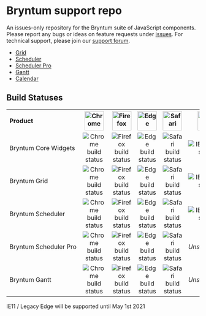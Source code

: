 # Bryntum support repo
An issues-only repository for the Bryntum suite of JavaScript components. Please report any bugs or ideas on feature requests under [issues](https://github.com/bryntum/support/issues). For technical support, please join our [support forum](https://bryntum.com/forum).
 

* <a href="http://bryntum.com/products/grid">Grid</a>
* <a href="http://bryntum.com/products/scheduler">Scheduler</a>
* <a href="http://bryntum.com/products/scheduler-pro">Scheduler Pro</a>
* <a href="http://bryntum.com/products/gantt">Gantt</a>
* <a href="http://bryntum.com/products/calendar">Calendar</a>

<h2>Build Statuses</h2>
<table align="center">
<tr>
    <th align="left">Product</th>
    <th><img width="50" src="https://bryntum.com/temp/browserlogos/chrome_256x256.png" alt="Chrome"/></th>
    <th><img width="50" src="https://bryntum.com/temp/browserlogos/firefox_256x256.png" alt="Firefox"/></th>
    <th><img width="50" src="https://bryntum.com/temp/browserlogos/edge_256x256.png?a" alt="Edge"/></th>
    <th><img width="50" src="https://bryntum.com/temp/browserlogos/safari_256x256.png" alt="Safari"/></th>
    <th><img width="50" src="https://bryntum.com/temp/browserlogos/ie_256x256.png" alt="Safari"/></th>
</tr>
 <tr>
    <td nowrap style="white-space: nowrap">Bryntum Core Widgets</td>
    <td style="text-align:center"><img alt="Chrome build status" src="http://teamcity.bryntum.com/app/rest/builds/buildType:(id:Core_CoreInChrome),branch:release/statusIcon.svg"/></td>
    <td style="text-align:center"><img alt="Firefox build status" src="http://teamcity.bryntum.com/app/rest/builds/buildType:(id:Core_CoreInFirefox),branch:release/statusIcon.svg"/></td>
    <td style="text-align:center"><img alt="Edge build status" src="http://teamcity.bryntum.com/app/rest/builds/buildType:(id:Core_CoreInEdge),branch:release/statusIcon.svg"/></td>
    <td style="text-align:center"><img alt="Safari build status" src="http://teamcity.bryntum.com/app/rest/builds/buildType:(id:Core_CoreInSafari),branch:release/statusIcon.svg"/></td>
    <td style="text-align:center"><img alt="IE11 build status" src="http://teamcity.bryntum.com/app/rest/builds/buildType:(id:Core_CoreInIE11),branch:release/statusIcon.svg"/></td>
</tr>
<tr>
    <td nowrap style="white-space: nowrap">Bryntum Grid</td>
    <td style="text-align:center"><img alt="Chrome build status" src="http://teamcity.bryntum.com/app/rest/builds/buildType:(id:VanillaGrid_VanillaGridInChrome),branch:release/statusIcon.svg"/></td>
    <td style="text-align:center"><img alt="Firefox build status" src="http://teamcity.bryntum.com/app/rest/builds/buildType:(id:VanillaGrid_VanillaGridInFirefox),branch:release/statusIcon.svg"/></td>
    <td style="text-align:center"><img alt="Edge build status" src="http://teamcity.bryntum.com/app/rest/builds/buildType:(id:VanillaGrid_VanillaGridInEdge),branch:release/statusIcon.svg"/></td>
    <td style="text-align:center"><img alt="Safari build status" src="http://teamcity.bryntum.com/app/rest/builds/buildType:(id:VanillaGrid_VanillaGridInSafari),branch:release/statusIcon.svg"/></td>
    <td style="text-align:center"><img alt="IE11 build status" src="http://teamcity.bryntum.com/app/rest/builds/buildType:(id:VanillaGrid_VanillaGridInIE11),branch:release/statusIcon.svg"/></td>
</tr>
<tr>
    <td nowrap style="white-space: nowrap">Bryntum Scheduler</td>
    <td style="text-align:center"><img alt="Chrome build status" src="http://teamcity.bryntum.com/app/rest/builds/buildType:(id:VanillaScheduler_VanillaSchedulerInChrome),branch:release/statusIcon.svg"/></td>
    <td style="text-align:center"><img alt="Firefox build status" src="http://teamcity.bryntum.com/app/rest/builds/buildType:(id:VanillaScheduler_VanillaSchedulerInFirefox),branch:release/statusIcon.svg"/></td>
    <td style="text-align:center"><img alt="Edge build status" src="http://teamcity.bryntum.com/app/rest/builds/buildType:(id:VanillaScheduler_VanillaSchedulerInEdge),branch:release/statusIcon.svg"/></td>
    <td style="text-align:center"><img alt="Safari build status" src="http://teamcity.bryntum.com/app/rest/builds/buildType:(id:VanillaScheduler_VanillaSchedulerInSafari),branch:release/statusIcon.svg"/></td>
    <td style="text-align:center"><img alt="IE11 build status" src="http://teamcity.bryntum.com/app/rest/builds/buildType:(id:VanillaScheduler_VanillaSchedulerInIE11),branch:release/statusIcon.svg"/></td>
</tr>
<tr>
    <td nowrap style="white-space: nowrap">Bryntum Scheduler Pro</td>
    <td style="text-align:center"><img alt="Chrome build status" src="http://teamcity.bryntum.com/app/rest/builds/buildType:(id:SchedulerPro_SchedulerProInChrome),branch:release/statusIcon.svg"/></td>
    <td style="text-align:center"><img alt="Firefox build status" src="http://teamcity.bryntum.com/app/rest/builds/buildType:(id:SchedulerPro_SchedulerProInFirefox),branch:release/statusIcon.svg"/></td>
    <td style="text-align:center"><img alt="Edge build status" src="http://teamcity.bryntum.com/app/rest/builds/buildType:(id:SchedulerPro_SchedulerProInEdge),branch:release/statusIcon.svg"/></td>
    <td style="text-align:center"><img alt="Safari build status" src="http://teamcity.bryntum.com/app/rest/builds/buildType:(id:SchedulerPro_SchedulerProInSafari),branch:release/statusIcon.svg"/></td>
    <td style="text-align:center"><i>Unsupported</i></td>
</tr>
<tr>
    <td nowrap style="white-space: nowrap">Bryntum Gantt</td>
    <td style="text-align:center"><img alt="Chrome build status" src="http://teamcity.bryntum.com/app/rest/builds/buildType:(id:VanillaGantt_VanillaGanttInChrome),branch:release/statusIcon.svg"/></td>
    <td style="text-align:center"><img alt="Firefox build status" src="http://teamcity.bryntum.com/app/rest/builds/buildType:(id:VanillaGantt_VanillaGanttInFirefox),branch:release/statusIcon.svg"/></td>
    <td style="text-align:center"><img alt="Edge build status" src="http://teamcity.bryntum.com/app/rest/builds/buildType:(id:VanillaGantt_VanillaGanttInEdge),branch:release/statusIcon.svg"/></td>
    <td style="text-align:center"><img alt="Safari build status" src="http://teamcity.bryntum.com/app/rest/builds/buildType:(id:VanillaGantt_VanillaGanttInSafari),branch:release/statusIcon.svg"/></td>
    <td style="text-align:center"><i>Unsupported</i></td>
</tr>
</table>

IE11 / Legacy Edge will be supported until May 1st 2021
